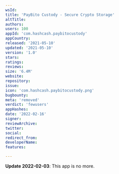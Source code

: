 ```yaml
---
wsId: 
title: 'PayBito Custody - Secure Crypto Storage'
altTitle: 
authors: 
users: 100
appId: 'com.hashcash.paybitocustody'
appCountry: 
released: '2021-05-10'
updated: '2021-05-10'
version: '1.0'
stars: 
ratings: 
reviews: 
size: '6.4M'
website: 
repository: 
issue: 
icon: 'com.hashcash.paybitocustody.png'
bugbounty: 
meta: 'removed'
verdict: 'fewusers'
appHashes: 
date: '2022-02-16'
signer: 
reviewArchive: 
twitter: 
social: 
redirect_from: 
developerName: 
features: 

---
```


**Update 2022-02-03**: This app is no more.
